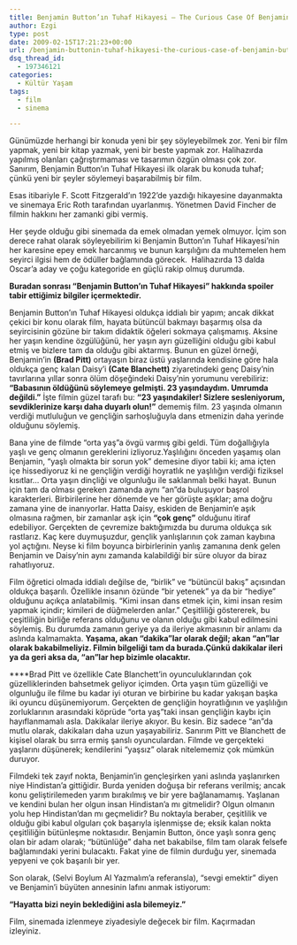 ```yaml
---
title: Benjamin Button’ın Tuhaf Hikayesi – The Curious Case Of Benjamin Button
author: Ezgi
type: post
date: 2009-02-15T17:21:23+00:00
url: /benjamin-buttonin-tuhaf-hikayesi-the-curious-case-of-benjamin-button/
dsq_thread_id:
  - 197346121
categories:
  - Kültür Yaşam
tags:
  - film
  - sinema

---
```

Günümüzde herhangi bir konuda yeni bir şey söyleyebilmek zor. Yeni bir film yapmak, yeni bir kitap yazmak, yeni bir beste yapmak zor. Halihazırda yapılmış olanları çağrıştırmaması ve tasarımın özgün olması çok zor. Sanırım, Benjamin Button&#8217;ın Tuhaf Hikayesi ilk olarak bu konuda tuhaf; çünkü yeni bir şeyler söylemeyi başarabilmiş bir film.

Esas itibariyle F. Scott Fitzgerald&#8217;ın 1922&#8217;de yazdığı hikayesine dayanmakta ve sinemaya Eric Roth tarafından uyarlanmış. Yönetmen David Fincher de filmin hakkını her zamanki gibi vermiş.

Her şeyde olduğu gibi sinemada da emek olmadan yemek olmuyor. İçim son derece rahat olarak söyleyebilirim ki Benjamin Button&#8217;ın Tuhaf Hikayesi&#8217;nin her karesine epey emek harcanmış ve bunun karşılığını da muhtemelen hem seyirci ilgisi hem de ödüller bağlamında görecek.  Halihazırda 13 dalda Oscar&#8217;a aday ve çoğu kategoride en güçlü rakip olmuş durumda.<!--more-->

<p class="alert">
  <strong>Buradan sonrası &#8220;Benjamin Button&#8217;ın Tuhaf Hikayesi&#8221; hakkında spoiler tabir ettiğimiz bilgiler içermektedir.</strong>
</p>

Benjamin Button&#8217;ın Tuhaf Hikayesi oldukça iddialı bir yapım; ancak dikkat çekici bir konu olarak film, hayata bütüncül bakmayı başarmış olsa da seyircisinin gözüne bir takım didaktik öğeleri sokmaya çalışmamış. Aksine her yaşın kendine özgülüğünü, her yaşın ayrı güzelliğini olduğu gibi kabul etmiş ve bizlere tam da olduğu gibi aktarmış. Bunun en güzel örneği, Benjamin&#8217;in **(Brad Pitt)** ortayaşın biraz üstü yaşlarında kendisine göre hala oldukça genç kalan Daisy&#8217;i **(Cate Blanchett)** ziyaretindeki genç Daisy&#8217;nin tavırlarına yıllar sonra ölüm döşeğindeki Daisy&#8217;nin yorumunu verebiliriz: **&#8220;Babasının öldüğünü söylemeye gelmişti. 23 yaşındaydım. Umrumda değildi.&#8221;** İşte filmin güzel tarafı bu: **&#8220;23 yaşındakiler! Sizlere sesleniyorum, sevdiklerinize karşı daha duyarlı olun!&#8221;** dememiş film. 23 yaşında olmanın verdiği mutluluğun ve gençliğin sarhoşluğuyla dans etmenizin daha yerinde olduğunu söylemiş.

Bana yine de filmde &#8220;orta yaş&#8221;a övgü varmış gibi geldi. Tüm doğallığıyla yaşlı ve genç olmanın gereklerini izliyoruz.Yaşlılığını önceden yaşamış olan Benjamin, &#8220;yaşlı olmakta bir sorun yok&#8221; demesine diyor tabii ki; ama içten içe hissediyoruz ki ne gençliğin verdiği hoyratlık ne yaşlılığın verdiği fiziksel kısıtlar&#8230; Orta yaşın dinçliği ve olgunluğu ile saklanmalı belki hayat. Bunun için tam da olması gereken zamanda aynı &#8220;an&#8221;da buluşuyor başrol karakterleri. Birbirilerine her dönemde ve her görüşte aşıklar; ama doğru zamana yine de inanıyorlar. Hatta Daisy, eskiden de Benjamin&#8217;e aşık olmasına rağmen, bir zamanlar aşk için **&#8220;çok genç&#8221;** olduğunu itiraf edebiliyor. Gerçekten de çevremize baktığımızda bu duruma oldukça sık rastlarız. Kaç kere duymuşuzdur, gençlik yanlışlarının çok zaman kaybına yol açtığını. Neyse ki film boyunca birbirlerinin yanlış zamanına denk gelen Benjamin ve Daisy&#8217;nin aynı zamanda kalabildiği bir süre oluyor da biraz rahatlıyoruz.

Film öğretici olmada iddialı değilse de, &#8220;birlik&#8221; ve &#8220;bütüncül bakış&#8221; açısından oldukça başarılı. Özellikle insanın özünde &#8220;bir yetenek&#8221; ya da bir &#8220;hediye&#8221; olduğunu açıkça anlatabilmiş. &#8220;Kimi insan dans etmek için, kimi insan resim yapmak içindir; kimileri de düğmelerden anlar.&#8221; Çeşitliliği göstererek, bu çeşitliliğin birliğe referans olduğunu ve olanın olduğu gibi kabul edilmesini söylemiş. Bu durumda zamanın geriye ya da ileriye akmasının bir anlamı da aslında kalmamakta. **Yaşama, akan &#8220;dakika&#8221;lar olarak değil; akan &#8220;an&#8221;lar olarak bakabilmeliyiz. Filmin bilgeliği tam da burada.Çünkü dakikalar ileri ya da geri aksa da, &#8220;an&#8221;lar hep bizimle olacaktır.** 

****Brad Pitt ve özellikle Cate Blanchett&#8217;in oyunculuklarından çok güzelliklerinden bahsetmek geliyor içimden. Orta yaşın tüm güzelliği ve olgunluğu ile filme bu kadar iyi oturan ve birbirine bu kadar yakışan başka iki oyuncu düşünemiyorum. Gerçekten de gençliğin hoyratlığının ve yaşlılığın zorluklarının arasındaki köprüde &#8220;orta yaş&#8221;taki insan gençliğin kaybı için hayıflanmamalı asla. Dakikalar ileriye akıyor. Bu kesin. Biz sadece &#8220;an&#8221;da mutlu olarak, dakikaları daha uzun yaşayabiliriz. Sanırım Pitt ve Blanchett de kişisel olarak bu sırra ermiş şanslı oyunculardan. Filmde ve gerçekteki yaşlarını düşünerek; kendilerini &#8220;yaşsız&#8221; olarak nitelememiz çok mümkün duruyor.

Filmdeki tek zayıf nokta, Benjamin&#8217;in gençleşirken yani aslında yaşlanırken niye Hindistan&#8217;a gittiğidir. Burda yeniden doğuşa bir referans verilmiş; ancak konu geliştirilemeden yarım bırakılmış ve bir yere bağlanamamış. Yaşlanan ve kendini bulan her olgun insan Hindistan&#8217;a mı gitmelidir? Olgun olmanın yolu hep Hindistan&#8217;dan mı geçmelidir? Bu noktayla beraber, çeşitlilik ve olduğu gibi kabul olguları çok başarıyla işlenmişse de; eksik kalan nokta çeşitliliğin bütünleşme noktasıdır. Benjamin Button, önce yaşlı sonra genç olan bir adam olarak; &#8220;bütünlüğe&#8221; daha net bakabilse, film tam olarak felsefe bağlamındaki yerini bulacaktı. Fakat yine de filmin durduğu yer, sinemada yepyeni ve çok başarılı bir yer.

Son olarak, (Selvi Boylum Al Yazmalım&#8217;a referansla), &#8220;sevgi emektir&#8221; diyen ve Benjamin&#8217;i büyüten annesinin lafını anmak istiyorum:

**&#8220;Hayatta bizi neyin beklediğini asla bilemeyiz.&#8221;**

Film, sinemada izlenmeye ziyadesiyle değecek bir film. Kaçırmadan izleyiniz.
